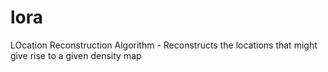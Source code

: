 # lora
LOcation Reconstruction Algorithm - Reconstructs the locations that might give rise to a given density map
